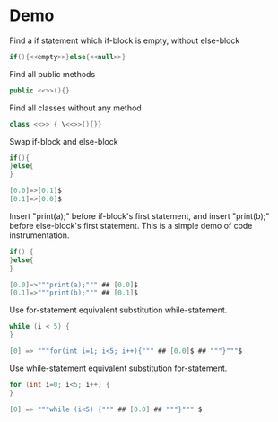 # Demo

Find a if statement which if-block is empty, without else-block

```java
if(){<<empty>>}else{<<null>>}
```



Find all public methods

```java
public <<>>(){}
```



Find all classes without any method

```java
class <<>> { \<<>>(){}}
```



Swap if-block and else-block

```java
if(){
}else{
}

[0.0]=>[0.1]$
[0.1]=>[0.0]$
```



Insert "print(a);" before if-block's first statement, and insert "print(b);" before else-block's first statement.
This is a simple demo of code instrumentation.

```java
if() {
}else{
}

[0.0]=>"""print(a);""" ## [0.0]$
[0.1]=>"""print(b);""" ## [0.1]$
```



Use for-statement equivalent substitution while-statement.

```java
while (i < 5) {
}

[0] => """for(int i=1; i<5; i++){""" ## [0.0]$ ## """}"""$
```



Use while-statement equivalent substitution for-statement.

```java
for (int i=0; i<5; i++) {
}

[0] => """while (i<5) {""" ## [0.0] ## """}""" $
```

